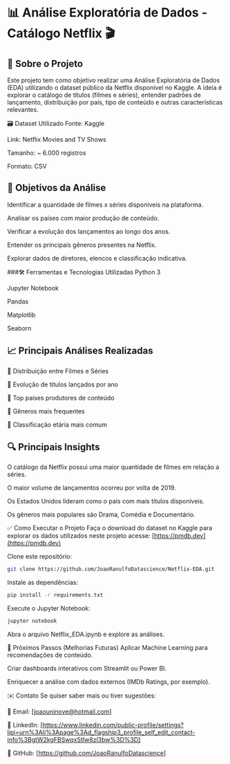 # 📊 Análise Exploratória de Dados - Catálogo Netflix 🎬


## 📍 Sobre o Projeto
Este projeto tem como objetivo realizar uma Análise Exploratória de Dados (EDA) utilizando o dataset público da Netflix disponível no Kaggle. A ideia é explorar o catálogo de títulos (filmes e séries), entender padrões de lançamento, distribuição por país, tipo de conteúdo e outras características relevantes.

🗃️ Dataset Utilizado
Fonte: Kaggle

Link: Netflix Movies and TV Shows

Tamanho: ~ 6.000 registros

Formato: CSV

## 🎯 Objetivos da Análise
Identificar a quantidade de filmes x séries disponíveis na plataforma.

Analisar os países com maior produção de conteúdo.

Verificar a evolução dos lançamentos ao longo dos anos.

Entender os principais gêneros presentes na Netflix.

Explorar dados de diretores, elencos e classificação indicativa.

###🛠️ Ferramentas e Tecnologias Utilizadas
Python 3

Jupyter Notebook

Pandas

Matplotlib

Seaborn

## 📈 Principais Análises Realizadas
📌 Distribuição entre Filmes e Séries

📌 Evolução de títulos lançados por ano

📌 Top países produtores de conteúdo

📌 Gêneros mais frequentes

📌 Classificação etária mais comum

## 🔍 Principais Insights
O catálogo da Netflix possui uma maior quantidade de filmes em relação a séries.

O maior volume de lançamentos ocorreu por volta de 2019.

Os Estados Unidos lideram como o país com mais títulos disponíveis.

Os gêneros mais populares são Drama, Comédia e Documentário.

✅ Como Executar o Projeto
Faça o download do dataset no Kaggle para explorar os dados utilizados neste projeto 
acesse: [https://pmdb.dev](https://pmdb.dev)

Clone este repositório:
```bash
git clone https://github.com/JoaoRanulfoDatascience/Netflix-EDA.git
```
Instale as dependências:
```bash
pip install -r requirements.txt
```
Execute o Jupyter Notebook:
```bash
jupyter notebook
```
Abra o arquivo Netflix_EDA.ipynb e explore as análises.

📌 Próximos Passos (Melhorias Futuras)
Aplicar Machine Learning para recomendações de conteúdo.

Criar dashboards interativos com Streamlit ou Power BI.

Enriquecer a análise com dados externos (IMDb Ratings, por exemplo).

✉️ Contato
Se quiser saber mais ou tiver sugestões:

📧 Email: [joaouninove@hotmail.com]

💼 LinkedIn: [https://www.linkedin.com/public-profile/settings?lipi=urn%3Ali%3Apage%3Ad_flagship3_profile_self_edit_contact-info%3BgtW2kgFBSwqxStIw8zl3bw%3D%3D]

🐍 GitHub: [https://github.com/JoaoRanulfoDatascience]


